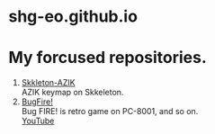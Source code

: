 # shg-eo.github.io

# My forcused repositories.
1. [Skkleton-AZIK](https://github.com/shg-eo/skkeleton-azik)  
AZIK keymap on Skkeleton.
2. [BugFire!](https://github.com/shg-eo/BugFire)  
Bug FIRE! is retro game on PC-8001, and so on.
[](https://github.com/shg-eo/BugFire/blob/master/Pic/Game0.png?raw=true)  
[YouTube](https://www.youtube.com/watch?v=eL5zOH_6P_U)  
